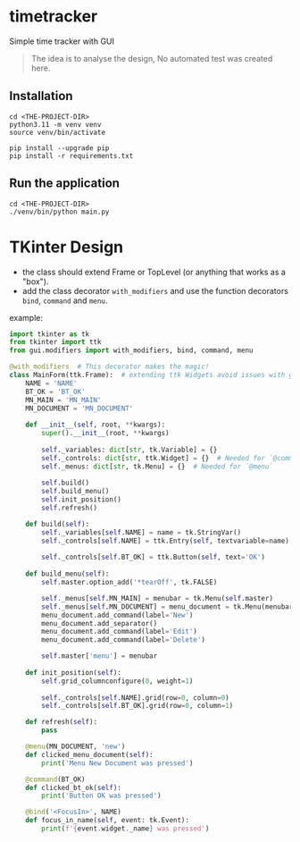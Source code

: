 # timetracker
Simple time tracker with GUI

> The idea is to analyse the design,
> No automated test was created here.

## Installation

```shell
cd <THE-PROJECT-DIR>
python3.11 -m venv venv
source venv/bin/activate

pip install --upgrade pip
pip install -r requirements.txt
```

## Run the application

```shell
cd <THE-PROJECT-DIR>
./venv/bin/python main.py
```


# TKinter Design

* the class should extend Frame or TopLevel (or anything that works as a "box").
* add the class decorator `with_modifiers` and use the function decorators 
  `bind`, `command` and `menu`.

example:
```python
import tkinter as tk
from tkinter import ttk
from gui.modifiers import with_modifiers, bind, command, menu

@with_modifiers  # This decorator makes the magic!
class MainForm(ttk.Frame):  # extending ttk Widgets avoid issues with grid
    NAME = 'NAME'
    BT_OK = 'BT_OK'
    MN_MAIN = 'MN_MAIN'
    MN_DOCUMENT = 'MN_DOCUMENT'
    
    def __init__(self, root, **kwargs):
        super().__init__(root, **kwargs)
        
        self._variables: dict[str, tk.Variable] = {}
        self._controls: dict[str, ttk.Widget] = {}  # Needed for `@command` and `@bind`
        self._menus: dict[str, tk.Menu] = {}  # Needed for `@menu`
        
        self.build()
        self.build_menu()
        self.init_position()
        self.refresh()

    def build(self):
        self._variables[self.NAME] = name = tk.StringVar()
        self._controls[self.NAME] = ttk.Entry(self, textvariable=name)
        
        self._controls[self.BT_OK] = ttk.Button(self, text='OK')
    
    def build_menu(self):
        self.master.option_add('*tearOff', tk.FALSE)

        self._menus[self.MN_MAIN] = menubar = tk.Menu(self.master)
        self._menus[self.MN_DOCUMENT] = menu_document = tk.Menu(menubar)
        menu_document.add_command(label='New')
        menu_document.add_separator()
        menu_document.add_command(label='Edit')
        menu_document.add_command(label='Delete')

        self.master['menu'] = menubar
    
    def init_position(self):
        self.grid_columnconfigure(0, weight=1)
        
        self._controls[self.NAME].grid(row=0, column=0)
        self._controls[self.BT_OK].grid(row=0, column=1)

    def refresh(self):
        pass

    @menu(MN_DOCUMENT, 'new')
    def clicked_menu_document(self):
        print('Menu New Document was pressed')

    @command(BT_OK)
    def clicked_bt_ok(self):
        print('Button OK was pressed')

    @bind('<FocusIn>', NAME)
    def focus_in_name(self, event: tk.Event):
        print(f'{event.widget._name} was pressed')
```
